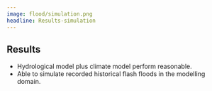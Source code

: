 ```yaml
---
image: flood/simulation.png
headline: Results-simulation
---
```


## Results

- Hydrological model plus climate model perform reasonable​.
- Able to simulate recorded historical flash floods in the modelling domain.
